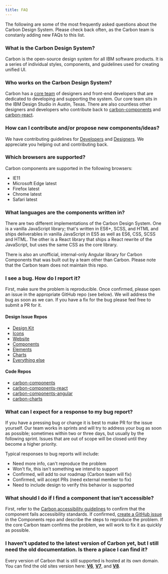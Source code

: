```yaml
---
title: FAQ
---
```


The following are some of the most frequently asked questions about the Carbon Design System. Please check back often, as the Carbon team is constanly adding new FAQs to this list.

### What is the Carbon Design System?

Carbon is the open-source design system for all IBM software products. It is a series of individual styles, components, and guidelines used for creating unified UI.

### Who works on the Carbon Design System?

Carbon has a [core team](https://github.com/orgs/carbon-design-system/people) of designers and front-end developers that are dedicated to developing and supporting the system. Our core team sits in the IBM Design Studio in Austin, Texas. There are also countless other designers and developers who contribute back to [carbon-components](https://github.com/IBM/carbon-components#contributors) and [carbon-react](https://github.com/IBM/carbon-components-react#contributors).

### How can I contribute and/or propose new components/ideas?

We have contributing guidelines for [Developers](/contributing/developers) and [Designers](/contributing/designers). We appreciate you helping out and contributing back.

### Which browsers are supported?

Carbon components are supported in the following browsers:

- IE11
- Microsoft Edge latest
- Firefox latest
- Chrome latest
- Safari latest

### What languages are the components written in?

There are two different implementations of the Carbon Design System. One is a vanilla JavaScript library; that's written in ES6+, SCSS, and HTML and ships deliverables in vanilla JavaScript in ES5 as well as ES6, CSS, SCSS and HTML. The other is a React library that ships a React rewrite of the JavaScript, but uses the same CSS as the core library.

There is also an unofficial, internal-only Angular library for Carbon Components that was built out by a team other than Carbon. Please note that the Carbon team does not maintain this repo.

### I see a bug. How do I report it?

First, make sure the problem is reproducible. Once confirmed, please open an issue in the appropriate GitHub repo (see below). We will address the bug as soon as we can. If you have a fix for the bug please feel free to submit a PR for it.

#### Design Issue Repos

- [Design Kit](https://github.com/IBM/carbon-design-kit/issues/new)
- [Icons](https://github.com/IBM/carbon-icons/issues/new)
- [Website](https://github.com/carbon-design-system/carbon-website/issues/new/choose)
- [Components](https://github.com/IBM/carbon-components/issues/new/choose)
- [Elements](https://github.com/IBM/carbon-elements/issues/new/choose)
- [Charts](https://github.com/IBM/carbon-charts/issues/new)
- [Everything else](https://github.com/carbon-design-system/issue-tracking/issues/new)

#### Code Repos

- [carbon-components](https://github.com/IBM/carbon-components/issues/new/choose)
- [carbon-components-react](https://github.com/IBM/carbon-components-react/issues/new/choose)
- [carbon-components-angular](https://github.com/IBM/carbon-components-angular/issues/new)
- [carbon-charts](https://github.com/IBM/carbon-charts/issues/new)

### What can I expect for a response to my bug report?

If you have a pressing bug or change it is best to make PR for the issue yourself. Our team works in sprints and will try to address your bug as soon as possible; sometimes within two or three days, but usually by the following sprint. Issues that are out of scope will be closed until they become a higher priority.

Typical responses to bug reports will include:

- Need more info, can't reproduce the problem
- Won't fix, this isn't something we intend to support
- Confirmed, will add to our roadmap (Carbon team will fix)
- Confirmed, will accept PRs (need external member to fix)
- Need to include design to verify this behavior is supported

### What should I do if I find a component that isn't accessible?

First, refer to the [Carbon accessibility guidelines](/guidelines/accessibility) to confirm that the component fails accessibility standards. If confirmed, [create a GitHub issue](https://github.com/IBM/carbon-components/issues/new/choose) in the Components repo and describe the steps to reproduce the problem. If the core Carbon team confirms the problem, we will work to fix it as quickly as possible.

### I haven't updated to the latest version of Carbon yet, but I still need the old documentation. Is there a place I can find it?

Every version of Carbon that is still supported is hosted at its own domain. You can find the old sites version here:
**[V6](http://v6.carbondesignsystem.com/)**, **[V7](http://v7.carbondesignsystem.com/)**, and **[V8](http://v8.carbondesignsystem.com/)**.

